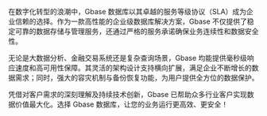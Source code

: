 在数字化转型的浪潮中，Gbase 数据库以其卓越的服务等级协议（SLA）成为企业信赖的选择。作为一款高性能的企业级数据库解决方案，Gbase 不仅提供了稳定可靠的数据存储与管理服务，还通过严格的服务承诺确保业务连续性和数据安全性。

无论是大数据分析、金融交易系统还是复杂查询场景，Gbase 均能提供毫秒级响应速度和高可用性保障。其灵活的架构设计支持横向扩展，满足企业不断增长的数据需求；同时，强大的容灾机制与备份恢复功能，为用户提供全方位的数据保护。

凭借对客户需求的深刻理解及持续技术创新，Gbase 已帮助众多行业客户实现数据价值最大化。选择 Gbase 数据库，让您的业务运行更高效、更安全！